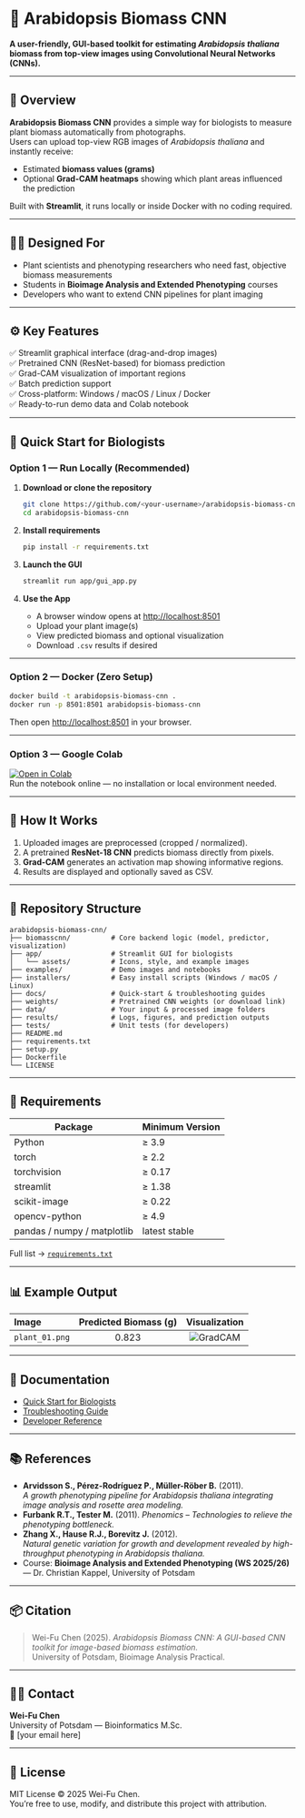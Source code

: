 # 🌿 Arabidopsis Biomass CNN

**A user-friendly, GUI-based toolkit for estimating _Arabidopsis thaliana_ biomass from top-view images using Convolutional Neural Networks (CNNs).**

---

## 🌱 Overview

**Arabidopsis Biomass CNN** provides a simple way for biologists to measure plant biomass automatically from photographs.  
Users can upload top-view RGB images of _Arabidopsis thaliana_ and instantly receive:

- Estimated **biomass values (grams)**
- Optional **Grad-CAM heatmaps** showing which plant areas influenced the prediction

Built with **Streamlit**, it runs locally or inside Docker with no coding required.

---

## 👩‍🔬 Designed For

- Plant scientists and phenotyping researchers who need fast, objective biomass measurements  
- Students in **Bioimage Analysis and Extended Phenotyping** courses  
- Developers who want to extend CNN pipelines for plant imaging  

---

## ⚙️ Key Features

✅ Streamlit graphical interface (drag-and-drop images)  
✅ Pretrained CNN (ResNet-based) for biomass prediction  
✅ Grad-CAM visualization of important regions  
✅ Batch prediction support  
✅ Cross-platform: Windows / macOS / Linux / Docker  
✅ Ready-to-run demo data and Colab notebook  

---

## 🚀 Quick Start for Biologists

### Option 1 — Run Locally (Recommended)

1. **Download or clone the repository**
   ```bash
   git clone https://github.com/<your-username>/arabidopsis-biomass-cnn.git
   cd arabidopsis-biomass-cnn
   ```

2. **Install requirements**
   ```bash
   pip install -r requirements.txt
   ```

3. **Launch the GUI**
   ```bash
   streamlit run app/gui_app.py
   ```

4. **Use the App**
   - A browser window opens at [http://localhost:8501](http://localhost:8501)  
   - Upload your plant image(s)  
   - View predicted biomass and optional visualization  
   - Download `.csv` results if desired

---

### Option 2 — Docker (Zero Setup)

```bash
docker build -t arabidopsis-biomass-cnn .
docker run -p 8501:8501 arabidopsis-biomass-cnn
```

Then open [http://localhost:8501](http://localhost:8501) in your browser.

---

### Option 3 — Google Colab

[![Open in Colab](https://colab.research.google.com/assets/colab-badge.svg)](examples/demo_notebook.ipynb)  
Run the notebook online — no installation or local environment needed.

---

## 🧠 How It Works

1. Uploaded images are preprocessed (cropped / normalized).  
2. A pretrained **ResNet-18 CNN** predicts biomass directly from pixels.  
3. **Grad-CAM** generates an activation map showing informative regions.  
4. Results are displayed and optionally saved as CSV.

---

## 📂 Repository Structure

```
arabidopsis-biomass-cnn/
├── biomasscnn/          # Core backend logic (model, predictor, visualization)
├── app/                 # Streamlit GUI for biologists
│   └── assets/          # Icons, style, and example images
├── examples/            # Demo images and notebooks
├── installers/          # Easy install scripts (Windows / macOS / Linux)
├── docs/                # Quick-start & troubleshooting guides
├── weights/             # Pretrained CNN weights (or download link)
├── data/                # Your input & processed image folders
├── results/             # Logs, figures, and prediction outputs
├── tests/               # Unit tests (for developers)
├── README.md
├── requirements.txt
├── setup.py
├── Dockerfile
└── LICENSE
```

---

## 🧾 Requirements

| Package | Minimum Version |
|----------|----------------|
| Python | ≥ 3.9 |
| torch | ≥ 2.2 |
| torchvision | ≥ 0.17 |
| streamlit | ≥ 1.38 |
| scikit-image | ≥ 0.22 |
| opencv-python | ≥ 4.9 |
| pandas / numpy / matplotlib | latest stable |

Full list → [`requirements.txt`](requirements.txt)

---

## 📊 Example Output

| Image | Predicted Biomass (g) | Visualization |
|:--|:--:|:--:|
| `plant_01.png` | 0.823 | ![GradCAM](app/assets/example_cam.png) |

---

## 📘 Documentation

- [Quick Start for Biologists](docs/quick_start_for_biologists.md)  
- [Troubleshooting Guide](docs/troubleshooting.md)  
- [Developer Reference](docs/reference.md)

---

## 📚 References

- **Arvidsson S., Pérez-Rodríguez P., Müller-Röber B.** (2011).  
  _A growth phenotyping pipeline for Arabidopsis thaliana integrating image analysis and rosette area modeling._  
- **Furbank R.T., Tester M.** (2011). _Phenomics – Technologies to relieve the phenotyping bottleneck._  
- **Zhang X., Hause R.J., Borevitz J.** (2012).  
  _Natural genetic variation for growth and development revealed by high-throughput phenotyping in Arabidopsis thaliana._  
- Course: **Bioimage Analysis and Extended Phenotyping (WS 2025/26)** — Dr. Christian Kappel, University of Potsdam

---

## 📦 Citation

> Wei-Fu Chen (2025). _Arabidopsis Biomass CNN: A GUI-based CNN toolkit for image-based biomass estimation._  
> University of Potsdam, Bioimage Analysis Practical.

---

## 🧑‍🔬 Contact

**Wei-Fu Chen**  
University of Potsdam — Bioinformatics M.Sc.  
📧 [your email here]  

---

## 🧠 License

MIT License © 2025 Wei-Fu Chen.  
You’re free to use, modify, and distribute this project with attribution.
